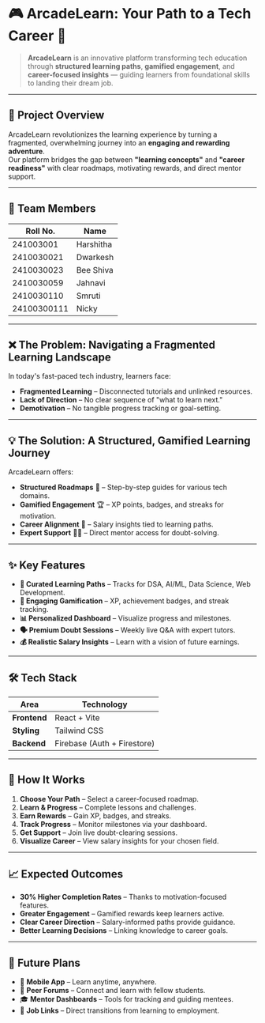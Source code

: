 # 🎮 ArcadeLearn: Your Path to a Tech Career 🚀

> **ArcadeLearn** is an innovative platform transforming tech education through **structured learning paths**, **gamified engagement**, and **career-focused insights** — guiding learners from foundational skills to landing their dream job.

---

## 📖 **Project Overview**
ArcadeLearn revolutionizes the learning experience by turning a fragmented, overwhelming journey into an **engaging and rewarding adventure**.  
Our platform bridges the gap between **"learning concepts"** and **"career readiness"** with clear roadmaps, motivating rewards, and direct mentor support.

---

## 👥 **Team Members**
| Roll No.     | Name        |
|--------------|-------------|
| 241003001    | Harshitha    |
| 2410030021   | Dwarkesh    |
| 2410030023   | Bee Shiva   |
| 2410030059   | Jahnavi     |
| 2410030110   | Smruti      |
| 24100300111  | Nicky       |

---

## ❌ **The Problem**: Navigating a Fragmented Learning Landscape
In today's fast-paced tech industry, learners face:
- **Fragmented Learning** – Disconnected tutorials and unlinked resources.
- **Lack of Direction** – No clear sequence of "what to learn next."
- **Demotivation** – No tangible progress tracking or goal-setting.

---

## 💡 **The Solution**: A Structured, Gamified Learning Journey
ArcadeLearn offers:
- **Structured Roadmaps** 📍 – Step-by-step guides for various tech domains.
- **Gamified Engagement** 🏆 – XP points, badges, and streaks for motivation.
- **Career Alignment** 💼 – Salary insights tied to learning paths.
- **Expert Support** 👩‍🏫 – Direct mentor access for doubt-solving.

---

## ✨ **Key Features**
- **🎯 Curated Learning Paths** – Tracks for DSA, AI/ML, Data Science, Web Development.
- **🏅 Engaging Gamification** – XP, achievement badges, and streak tracking.
- **📊 Personalized Dashboard** – Visualize progress and milestones.
- **🗣 Premium Doubt Sessions** – Weekly live Q&A with expert tutors.
- **💰 Realistic Salary Insights** – Learn with a vision of future earnings.

---

## 🛠 **Tech Stack**
| Area       | Technology |
|------------|------------|
| **Frontend** | React + Vite |
| **Styling**  | Tailwind CSS |
| **Backend**  | Firebase (Auth + Firestore) |

---

## 🔄 **How It Works**
1. **Choose Your Path** – Select a career-focused roadmap.
2. **Learn & Progress** – Complete lessons and challenges.
3. **Earn Rewards** – Gain XP, badges, and streaks.
4. **Track Progress** – Monitor milestones via your dashboard.
5. **Get Support** – Join live doubt-clearing sessions.
6. **Visualize Career** – View salary insights for your chosen field.

---

## 📈 **Expected Outcomes**
- **30% Higher Completion Rates** – Thanks to motivation-focused features.
- **Greater Engagement** – Gamified rewards keep learners active.
- **Clear Career Direction** – Salary-informed paths provide guidance.
- **Better Learning Decisions** – Linking knowledge to career goals.

---

## 🚀 **Future Plans**
- 📱 **Mobile App** – Learn anytime, anywhere.
- 👥 **Peer Forums** – Connect and learn with fellow students.
- 🎓 **Mentor Dashboards** – Tools for tracking and guiding mentees.
- 💼 **Job Links** – Direct transitions from learning to employment.


